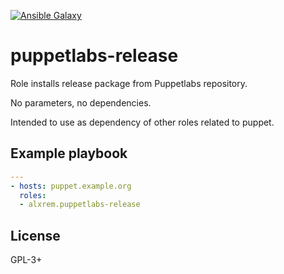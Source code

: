 [![Ansible Galaxy](https://img.shields.io/ansible/role/6371.svg)](https://galaxy.ansible.com/detail#/role/6371)

puppetlabs-release
==================

Role installs release package from Puppetlabs repository.

No parameters, no dependencies.

Intended to use as dependency of other roles related to puppet.

Example playbook
----------------

```yaml
---
- hosts: puppet.example.org
  roles:
  - alxrem.puppetlabs-release
```

License
-------

GPL-3+
